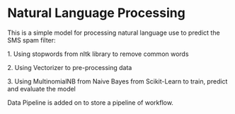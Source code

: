 # Natural Language Processing
 
<p>This is a simple model for processing natural language use to predict the SMS spam filter:</p>
<p>1. Using stopwords from nltk library to remove common words</p>
<p>2. Using Vectorizer to pre-processing data</p>
<p>3. Using MultinomialNB from Naive Bayes from Scikit-Learn to train, predict and evaluate the model</p>
<p>Data Pipeline is added on to store a pipeline of workflow.</p>

